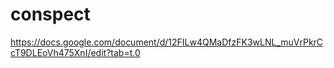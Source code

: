# conspect
https://docs.google.com/document/d/12FILw4QMaDfzFK3wLNL_muVrPkrCcT9DLEoVh475XnI/edit?tab=t.0
